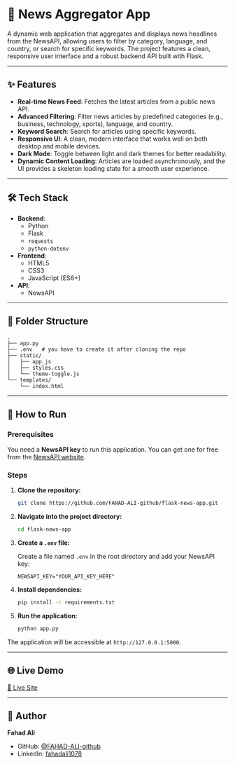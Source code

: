 # 📌 News Aggregator App

A dynamic web application that aggregates and displays news headlines from the NewsAPI, allowing users to filter by category, language, and country, or search for specific keywords. The project features a clean, responsive user interface and a robust backend API built with Flask.

-----

## ✨ Features

  - **Real-time News Feed**: Fetches the latest articles from a public news API.
  - **Advanced Filtering**: Filter news articles by predefined categories (e.g., business, technology, sports), language, and country.
  - **Keyword Search**: Search for articles using specific keywords.
  - **Responsive UI**: A clean, modern interface that works well on both desktop and mobile devices.
  - **Dark Mode**: Toggle between light and dark themes for better readability.
  - **Dynamic Content Loading**: Articles are loaded asynchronously, and the UI provides a skeleton loading state for a smooth user experience.

-----

## 🛠️ Tech Stack

  - **Backend**:
      - Python
      - Flask
      - `requests`
      - `python-dotenv`
  - **Frontend**:
      - HTML5
      - CSS3
      - JavaScript (ES6+)
  - **API**:
      - NewsAPI

-----

## 📁 Folder Structure

```
.
├── app.py
├── .env   # you have to create it after cloning the repo
├── static/
│   ├── app.js
│   ├── styles.css
│   └── theme-toggle.js
└── templates/
    └── index.html
```

-----

## 🚀 How to Run

### Prerequisites

You need a **NewsAPI key** to run this application. You can get one for free from the [NewsAPI website](https://newsapi.org/).

### Steps

1.  **Clone the repository:**

    ```bash
    git clone https://github.com/FAHAD-ALI-github/flask-news-app.git
    ```

2.  **Navigate into the project directory:**

    ```bash
    cd flask-news-app
    ```

3.  **Create a `.env` file:**

    Create a file named `.env` in the root directory and add your NewsAPI key:

    ```
    NEWSAPI_KEY="YOUR_API_KEY_HERE"
    ```

4.  **Install dependencies:**

    ```bash
    pip install -r requirements.txt
    ```


5.  **Run the application:**

    ```bash
    python app.py
    ```

The application will be accessible at `http://127.0.0.1:5000`.

-----

## 🌐 Live Demo

[🔗 Live Site](https://fahadali1.pythonanywhere.com/)

-----

## 👤 Author

**Fahad Ali**

  - GitHub: [@FAHAD-ALI-github](https://github.com/FAHAD-ALI-github)
  - LinkedIn: [fahadali1078](https://www.linkedin.com/in/fahadali1078/)

